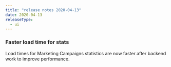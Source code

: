 ```yaml
---
title: "release notes 2020-04-13"
date: 2020-04-13
releaseType:
  - ui
---
```


### Faster load time for stats

Load times for Marketing Campaigns statistics are now faster after backend work to improve performance.
